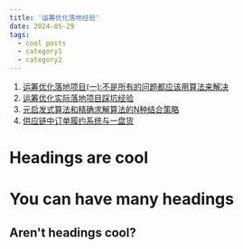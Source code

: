 ```yaml
---
title: '运筹优化落地经验'
date: 2024-05-29
tags:
  - cool posts
  - category1
  - category2
---
```


1. [运筹优化落地项目(一):不是所有的问题都应该用算法来解决](https://zhuanlan.zhihu.com/p/1899763641)
2. [运筹优化实际落地项目踩坑经验](https://zhuanlan.zhihu.com/p/1905590294881219364)
3. [元启发式算法和精确求解算法的N种结合策略](https://zhuanlan.zhihu.com/p/1905589299862287152)
4. [供应链中订单履约系统与一盘货](https://zhuanlan.zhihu.com/p/903100288)

Headings are cool
======

You can have many headings
======

Aren't headings cool?
------
